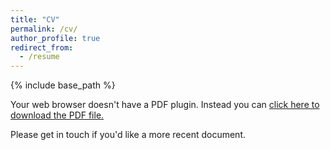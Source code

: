 ```yaml
---
title: "CV"
permalink: /cv/
author_profile: true
redirect_from:
  - /resume
---
```


{% include base_path %}

<object data="../files/CV.pdf"  type="application/pdf" width="100%" height="100%">
  <p>Your web browser doesn't have a PDF plugin.
  Instead you can <a href="../files/CV.pdf" >click here to
  download the PDF file.</a></p>
</object>

Please get in touch if you'd like a more recent document.